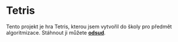 # Tetris
Tento projekt je hra Tetris, kterou jsem vytvořil do školy pro předmět algoritmizace. Stáhnout ji můžete __[odsud](https://drive.google.com/file/d/1uKlTjZksirJ2TQU8h82N7vz-UMETyLAP/view?usp=sharing)__.
